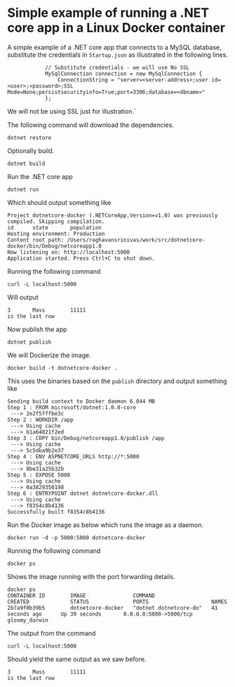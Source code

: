 Simple example of running a .NET core app in a Linux Docker container
=================

A simple example of a .NET core app that connects to a MySQL database, substitute the credentials in `Startup.json` as illustrated in the following lines.

```
            // Substitute credentials - we will use No SSL
            MySqlConnection connection = new MySqlConnection {
                ConnectionString = "server=<server-address>;user id=<user>;<password>;SSL Mode=None;persistsecurityinfo=True;port=3306;database=<dbname>"
            };
```

We will not be using SSL just for illustration.`


The following command will download the dependencies.

```
dotnet restore
```

Optionally build.

```
dotnet build
```

Run the .NET core app

```
dotnet run
```

Which should output something like

```
Project dotnetcore-docker (.NETCoreApp,Version=v1.0) was previously compiled. Skipping compilation.
id		state		population
Hosting environment: Production
Content root path: /Users/raghavansrinivas/work/src/dotnetcore-docker/bin/Debug/netcoreapp1.0
Now listening on: http://localhost:5000
Application started. Press Ctrl+C to shut down.
```

Running the following command

```
curl -L localhost:5000
```

Will output

```
3		Mass		11111
is the last row
```

Now publish the app

```
dotnet publish
```


We will Dockerize the image.

```
docker build -t dotnetcore-docker .
```

This uses the binaries based on the `publish` directory and output something like

```
Sending build context to Docker daemon 6.044 MB
Step 1 : FROM microsoft/dotnet:1.0.0-core
 ---> 2e2f5fffbe3c
Step 2 : WORKDIR /app
 ---> Using cache
 ---> b1a64821f2ed
Step 3 : COPY bin/Debug/netcoreapp1.0/publish /app
 ---> Using cache
 ---> 5c5dba9b2e37
Step 4 : ENV ASPNETCORE_URLS http://*:5000
 ---> Using cache
 ---> 8be31a25b32b
Step 5 : EXPOSE 5000
 ---> Using cache
 ---> 0a3829356198
Step 6 : ENTRYPOINT dotnet dotnetcore-docker.dll
 ---> Using cache
 ---> f8354c8b4136
Successfully built f8354c8b4136
```

Run the Docker image as below which runs the image as a daemon.

```
docker run -d -p 5000:5000 dotnetcore-docker
```

Running the following command

```
docker ps
```

Shows the image running with the port forwarding details.

```
docker ps   
CONTAINER ID        IMAGE               COMMAND                  CREATED             STATUS              PORTS                    NAMES
2b7a9f0b39b5        dotnetcore-docker   "dotnet dotnetcore-do"   41 seconds ago      Up 39 seconds       0.0.0.0:5000->5000/tcp   gloomy_darwin
```

The output from the command

```
curl -L localhost:5000
```

Should yield the same output as we saw before.


```
3		Mass		11111
is the last row
```
